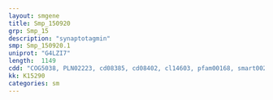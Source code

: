 ```yaml
---
layout: smgene
title: Smp_150920
grp: Smp_15
description: "synaptotagmin"
smp: Smp_150920.1
uniprot: "G4LZI7"
length:  1149
cdd: "COG5038, PLN02223, cd08385, cd08402, cl14603, pfam00168, smart00239"
kk: K15290
categories: sm
---
```


